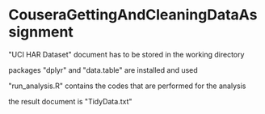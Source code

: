 # CouseraGettingAndCleaningDataAssignment

"UCI HAR Dataset" document has to be stored in the working directory

packages "dplyr" and "data.table" are installed and used

"run_analysis.R" contains the codes that are performed for the analysis

the result document is "TidyData.txt"
